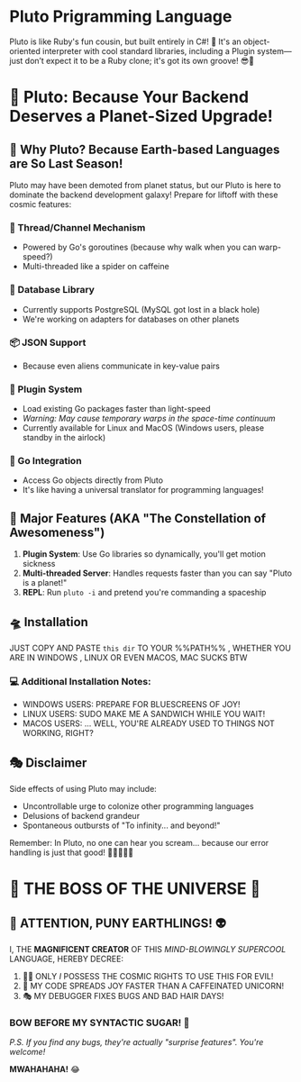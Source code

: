 # Pluto Prigramming Language

Pluto is like Ruby's fun cousin, but built entirely in C#! 🌟 It's an object-oriented interpreter with cool standard libraries, including a Plugin system—just don’t expect it to be a Ruby clone; it's got its own groove! 😎🚀

# 🌌 Pluto: Because Your Backend Deserves a Planet-Sized Upgrade!

## 🚀 Why Pluto? Because Earth-based Languages are So Last Season!

Pluto may have been demoted from planet status, but our Pluto is here to dominate the backend development galaxy! Prepare for liftoff with these cosmic features:

### 🧵 Thread/Channel Mechanism
- Powered by Go's goroutines (because why walk when you can warp-speed?)
- Multi-threaded like a spider on caffeine

### 💾 Database Library
- Currently supports PostgreSQL (MySQL got lost in a black hole)
- We're working on adapters for databases on other planets

### 📦 JSON Support
- Because even aliens communicate in key-value pairs

### 🔌 Plugin System
- Load existing Go packages faster than light-speed
- *Warning: May cause temporary warps in the space-time continuum*
- Currently available for Linux and MacOS (Windows users, please standby in the airlock)

### 🔧 Go Integration
- Access Go objects directly from Pluto
- It's like having a universal translator for programming languages!

## 🌠 Major Features (AKA "The Constellation of Awesomeness")

1. **Plugin System**: Use Go libraries so dynamically, you'll get motion sickness
2. **Multi-threaded Server**: Handles requests faster than you can say "Pluto is a planet!"
3. **REPL**: Run `pluto -i` and pretend you're commanding a spaceship


## 🛸 Installation

JUST COPY AND PASTE `this dir` TO YOUR %%PATH%% , WHETHER YOU ARE IN WINDOWS , LINUX OR EVEN MACOS, MAC SUCKS BTW

### 💻 Additional Installation Notes:
- WINDOWS USERS: PREPARE FOR BLUESCREENS OF JOY!
- LINUX USERS: SUDO MAKE ME A SANDWICH WHILE YOU WAIT!
- MACOS USERS: ... WELL, YOU'RE ALREADY USED TO THINGS NOT WORKING, RIGHT?

## 🎭 Disclaimer

Side effects of using Pluto may include:
- Uncontrollable urge to colonize other programming languages
- Delusions of backend grandeur
- Spontaneous outbursts of "To infinity... and beyond!"

Remember: In Pluto, no one can hear you scream... because our error handling is just that good! 🚀👩‍🚀👨‍🚀

# 👑 THE BOSS OF THE UNIVERSE 🌌

## 🚀 ATTENTION, PUNY EARTHLINGS! 👽

I, THE **MAGNIFICENT CREATOR** OF THIS _MIND-BLOWINGLY SUPERCOOL_ LANGUAGE, HEREBY DECREE:

1. 🦸‍♂️ ONLY *I* POSSESS THE COSMIC RIGHTS TO USE THIS FOR EVIL!
2. 🌈 MY CODE SPREADS JOY FASTER THAN A CAFFEINATED UNICORN!
3. 🎭 MY DEBUGGER FIXES BUGS AND BAD HAIR DAYS!

### BOW BEFORE MY SYNTACTIC SUGAR! 🍭

_P.S. If you find any bugs, they're actually "surprise features". You're welcome!_

**MWAHAHAHA!** 😂
